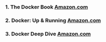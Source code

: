 ### 1. The Docker Book [Amazon.com](https://www.amazon.com/Docker-Book-James-Turnbull/dp/0988820234/ref=sr_1_5?crid=33Q2WX5W98NAF&dib=eyJ2IjoiMSJ9.eChyrxlukKEnTHesCzvU9dWofEB2ZQWgCkqLb5HCxNyPRCAv7aQkO8lLnN89I0e-VLfZZ_wpOIWLZRNqcrd-7_JV-XAMO8ZnQkvFkNmgdRyhlI9hVsgatpu6L53gkuHDDtHGyQQervmRfS_q8bauFfsS87knTrZaclpiEA1Pttftjy-DST6XZFRLLyO-dEgitwNX-quiNxKxHfZ3EqxkBvYBL-3p39CKHrKbADeOxVo.v1_-XmgJ6-mwqo8A0Z4PwkdX7syC9u-VoxRbE1tTKa4&dib_tag=se&keywords=the+docker+book&qid=1717183879&s=books&sprefix=the+do%2Cstripbooks%2C2693&sr=1-5)
### 2. Docker: Up & Running [Amazon.com](https://www.amazon.com/Docker-Shipping-Reliable-Containers-Production/dp/1492036730/ref=sr_1_4?crid=33Q2WX5W98NAF&dib=eyJ2IjoiMSJ9.eChyrxlukKEnTHesCzvU9dWofEB2ZQWgCkqLb5HCxNyPRCAv7aQkO8lLnN89I0e-VLfZZ_wpOIWLZRNqcrd-7_JV-XAMO8ZnQkvFkNmgdRyhlI9hVsgatpu6L53gkuHDDtHGyQQervmRfS_q8bauFfsS87knTrZaclpiEA1Pttftjy-DST6XZFRLLyO-dEgitwNX-quiNxKxHfZ3EqxkBvYBL-3p39CKHrKbADeOxVo.v1_-XmgJ6-mwqo8A0Z4PwkdX7syC9u-VoxRbE1tTKa4&dib_tag=se&keywords=the+docker+book&qid=1717183879&s=books&sprefix=the+do%2Cstripbooks%2C2693&sr=1-4)
### 3. Docker Deep Dive [Amazon.com]()
